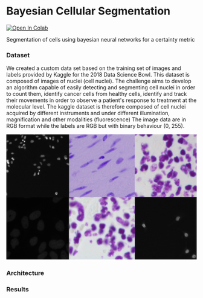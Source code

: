 # Bayesian Cellular Segmentation

[![Open In Colab](https://colab.research.google.com/assets/colab-badge.svg)](https://colab.research.google.com/github/IhabBendidi/Bayesian_Cellular_Segmentation/blob/main/Cell_Segmentation_Bayesian.ipynb)


Segmentation of cells using bayesian neural networks for a certainty metric

### Dataset

We created a custom data set based on the training set of images and labels provided by Kaggle for the 2018 Data Science Bowl. This dataset is composed of images of nuclei (cell nuclei).  The challenge aims to develop an algorithm capable of easily detecting and segmenting cell nuclei in order to count them, identify cancer cells from healthy cells, identify and track their movements in order to observe a patient's response to treatment at the molecular level. The kaggle dataset is therefore composed of cell nuclei acquired by different instruments and under different illumination, magnification and other modalities (fluorescence) The image data are in RGB format while the labels are RGB but with binary behaviour (0, 255).



![Dataset images](https://github.com/IhabBendidi/Bayesian_Cellular_Segmentation/blob/main/images/raw_data_images.png "Examples of images in data :")

### Architecture

### Results
